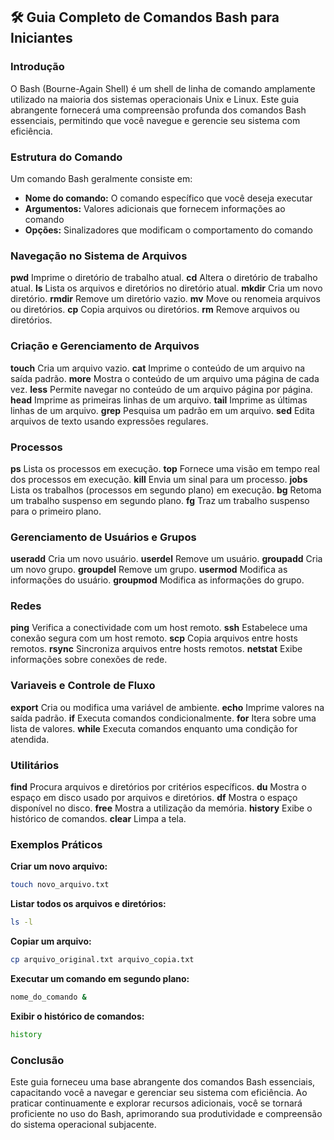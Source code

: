 ## 🛠️ Guia Completo de Comandos Bash para Iniciantes

### Introdução

O Bash (Bourne-Again Shell) é um shell de linha de comando amplamente utilizado na maioria dos sistemas operacionais Unix e Linux. Este guia abrangente fornecerá uma compreensão profunda dos comandos Bash essenciais, permitindo que você navegue e gerencie seu sistema com eficiência.

### Estrutura do Comando

Um comando Bash geralmente consiste em:

* **Nome do comando:** O comando específico que você deseja executar
* **Argumentos:** Valores adicionais que fornecem informações ao comando
* **Opções:** Sinalizadores que modificam o comportamento do comando

### Navegação no Sistema de Arquivos

**pwd** Imprime o diretório de trabalho atual.
**cd** Altera o diretório de trabalho atual.
**ls** Lista os arquivos e diretórios no diretório atual.
**mkdir** Cria um novo diretório.
**rmdir** Remove um diretório vazio.
**mv** Move ou renomeia arquivos ou diretórios.
**cp** Copia arquivos ou diretórios.
**rm** Remove arquivos ou diretórios.

### Criação e Gerenciamento de Arquivos

**touch** Cria um arquivo vazio.
**cat** Imprime o conteúdo de um arquivo na saída padrão.
**more** Mostra o conteúdo de um arquivo uma página de cada vez.
**less** Permite navegar no conteúdo de um arquivo página por página.
**head** Imprime as primeiras linhas de um arquivo.
**tail** Imprime as últimas linhas de um arquivo.
**grep** Pesquisa um padrão em um arquivo.
**sed** Edita arquivos de texto usando expressões regulares.

### Processos

**ps** Lista os processos em execução.
**top** Fornece uma visão em tempo real dos processos em execução.
**kill** Envia um sinal para um processo.
**jobs** Lista os trabalhos (processos em segundo plano) em execução.
**bg** Retoma um trabalho suspenso em segundo plano.
**fg** Traz um trabalho suspenso para o primeiro plano.

### Gerenciamento de Usuários e Grupos

**useradd** Cria um novo usuário.
**userdel** Remove um usuário.
**groupadd** Cria um novo grupo.
**groupdel** Remove um grupo.
**usermod** Modifica as informações do usuário.
**groupmod** Modifica as informações do grupo.

### Redes

**ping** Verifica a conectividade com um host remoto.
**ssh** Estabelece uma conexão segura com um host remoto.
**scp** Copia arquivos entre hosts remotos.
**rsync** Sincroniza arquivos entre hosts remotos.
**netstat** Exibe informações sobre conexões de rede.

### Variaveis e Controle de Fluxo

**export** Cria ou modifica uma variável de ambiente.
**echo** Imprime valores na saída padrão.
**if** Executa comandos condicionalmente.
**for** Itera sobre uma lista de valores.
**while** Executa comandos enquanto uma condição for atendida.

### Utilitários

**find** Procura arquivos e diretórios por critérios específicos.
**du** Mostra o espaço em disco usado por arquivos e diretórios.
**df** Mostra o espaço disponível no disco.
**free** Mostra a utilização da memória.
**history** Exibe o histórico de comandos.
**clear** Limpa a tela.

### Exemplos Práticos

**Criar um novo arquivo:**
```bash
touch novo_arquivo.txt
```

**Listar todos os arquivos e diretórios:**
```bash
ls -l
```

**Copiar um arquivo:**
```bash
cp arquivo_original.txt arquivo_copia.txt
```

**Executar um comando em segundo plano:**
```bash
nome_do_comando &
```

**Exibir o histórico de comandos:**
```bash
history
```

### Conclusão

Este guia forneceu uma base abrangente dos comandos Bash essenciais, capacitando você a navegar e gerenciar seu sistema com eficiência. Ao praticar continuamente e explorar recursos adicionais, você se tornará proficiente no uso do Bash, aprimorando sua produtividade e compreensão do sistema operacional subjacente.